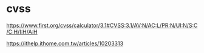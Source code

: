# cvss

https://www.first.org/cvss/calculator/3.1#CVSS:3.1/AV:N/AC:L/PR:N/UI:N/S:C/C:H/I:H/A:H

https://ithelp.ithome.com.tw/articles/10203313
